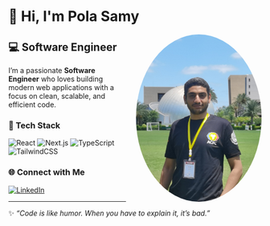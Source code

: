 # 👋 Hi, I'm Pola Samy

<img align="right" src="img.jpg" width="250" style="border-radius:50%; margin-left: 20px;" />

## 💻 Software Engineer

I’m a passionate **Software Engineer** who loves building modern web applications with a focus on clean, scalable, and efficient code.

### 🚀 Tech Stack
<p align="left">
  <img src="https://cdn.jsdelivr.net/gh/devicons/devicon/icons/react/react-original.svg" alt="React" width="50" height="50"/>
  <img src="https://cdn.jsdelivr.net/gh/devicons/devicon/icons/nextjs/nextjs-original.svg" alt="Next.js" width="50" height="50"/>
  <img src="https://cdn.jsdelivr.net/gh/devicons/devicon/icons/typescript/typescript-original.svg" alt="TypeScript" width="50" height="50"/>
  <img src="https://cdn.jsdelivr.net/gh/devicons/devicon/icons/tailwindcss/tailwindcss-plain.svg" alt="TailwindCSS" width="50" height="50"/>
</p>

### 🌐 Connect with Me
[![LinkedIn](https://img.shields.io/badge/LinkedIn-0A66C2?style=for-the-badge&logo=linkedin&logoColor=white)](https://www.linkedin.com/in/pola-samy-bb3a6031b?utm_source=share&utm_campaign=share_via&utm_content=profile&utm_medium=android_app)

---

✨ _“Code is like humor. When you have to explain it, it’s bad.”_
